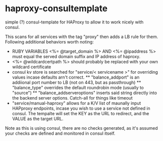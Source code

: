 # haproxy-consultemplate
simple (?) consul-template for HAProxy to allow it to work nicely with consul.

This scans for all services with the tag "proxy" then adds a LB rule for them.  Following additional behaviors worth noting:

* RUBY VARIABLES <%= @target_domain %> AND <%= @ipaddress %> must equal the served domain suffix and IP address of haproxy.
* <%= @wildcardcertpath %> should probably be replaced with your own wildcard certificate
* consul kv store is searched for "service/< servicename >" for overriding values incase defaults arn't correct.
** "balance_addport" is an addiional port number to LB (not on 443, but as passthrough)
** "balance_type" overrides the default roundrobin mode (usually to "source")
** "balance_addserveroptions" inserts said string directly into the backend server options.  Catch-all for things like timeout
* "service/manual-haproxy" allows for a K/V list of maunally input HAPproxy endpoints, incase you wish to use a service not defined in consul.  The tempalte will set the KEY as the URL to redirect, and the VALUE as the target URL.

Note as this is using consul, there are no checks generated, as it's assumed your checks are defined and monitored in consul itself.
